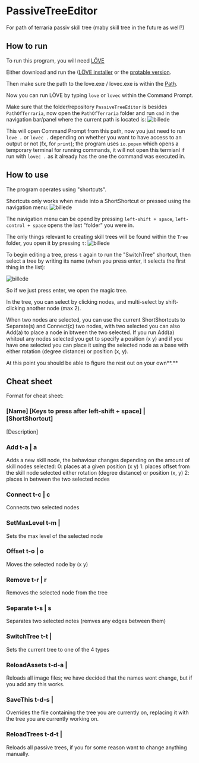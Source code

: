 # PassiveTreeEditor
For path of terraria passiv skill tree (maby skill tree in the future as well?)

## How to run
To run this program, you will need [LÖVE]([https://pages.github.com/](https://love2d.org/))

Either download and run the ([LÖVE installer](https://github.com/love2d/love/releases/download/11.5/love-11.5-win64.exe) or the [protable version](https://github.com/love2d/love/releases/download/11.5/love-11.5-win64.zip).

Then make sure the path to the love.exe / lovec.exe is within the [Path](https://www.architectryan.com/2018/03/17/add-to-the-path-on-windows-10/).

Now you can run LÖVE by typing `love` or `lovec` within the Command Prompt.

Make sure that the folder/repository `PassiveTreeEditor` is besides `PathOfTerraria`, now open the `PathOfTerraria` folder and run `cmd` in the navigation bar/panel where the current path is located is:
![billede](https://github.com/Path-of-Terraria/PassiveTreeEditor/assets/65250596/1b70b2eb-70c6-4af1-a556-e172eaae0b04)

This will open Command Prompt from this path, now you just need to run `love .` or `lovec .` depending on whether you want to have access to an output or not (fx, for `print`); the program uses `io.popen` which opens a temporary terminal for running commands, it will not open this termianl if run with `lovec .` as it already has the one the command was executed in.

## How to use
The program operates using "shortcuts".

Shortcuts only works when made into a ShortShortcut or pressed using the navigation menu:
![billede](https://github.com/Path-of-Terraria/PassiveTreeEditor/assets/65250596/96cec543-203a-4739-b943-d6b49149a58a)

The navigation menu can be opend by pressing `left-shift + space`, `left-control + space` opens the last "folder" you were in.

The only things relevant to creating skill trees will be found within the `Tree` folder, you open it by pressing `t`:
![billede](https://github.com/Path-of-Terraria/PassiveTreeEditor/assets/65250596/1ab00f3c-b546-4e62-a577-c6d8458e46a0)

To begin editing a tree, press `t` again to run the "SwitchTree" shortcut, then select a tree by writing its name (when you press enter, it selects the first thing in the list):

![billede](https://github.com/Path-of-Terraria/PassiveTreeEditor/assets/65250596/0992b0ed-a2b1-428b-855b-49c6ccdf93ed)

So if we just press enter, we open the magic tree.

In the tree, you can select by clicking nodes, and multi-select by shift-clicking another node (max 2).

When two nodes are selected, you can use the current ShortShortcuts to Separate(s) and Connect(c) two nodes, with two selected you can also Add(a) to place a node in btween the two selected.
If you run Add(a) whitout any nodes selected you get to specify a position (x y) and if you have one selected you can place it using the selected node as a base with either rotation (degree distance) or position (x, y).

At this point you should be able to figure the rest out on your own**.**

## Cheat sheet 
Format for cheat sheet:
### \[Name\] \[Keys to press after left-shift + space\] | \[ShortShortcut\]
\[Description\]

### Add t-a | a
Adds a new skill node, the behaviour changes depending on the amount of skill nodes selected:
0: places at a given position (x y)
1: places offset from the skill node selected either rotation (degree distance) or position (x, y)
2: places in between the two selected nodes

### Connect t-c | c
Connects two selected nodes

### SetMaxLevel t-m | #
Sets the max level of the selected node

### Offset t-o | o
Moves the selected node by (x y)

### Remove t-r | r
Removes the selected node from the tree

### Separate t-s | s
Separates two selected notes (remves any edges between them)

### SwitchTree t-t | #
Sets the current tree to one of the 4 types

### ReloadAssets t-d-a | #
Reloads all image files; we have decided that the names wont change, but if you add any this works.

### SaveThis t-d-s | #
Overrides the file containing the tree you are currently on, replacing it with the tree you are currently working on.

### ReloadTrees t-d-t | #
Reloads all passive trees, if you for some reason want to change anything manually.
